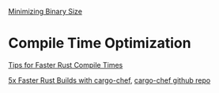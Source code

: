 [Minimizing Binary Size](https://github.com/johnthagen/min-sized-rust)

# Compile Time Optimization
[Tips for Faster Rust Compile Times](https://corrode.dev/blog/tips-for-faster-rust-compile-times/)

[5x Faster Rust Builds with cargo-chef](https://www.lpalmieri.com/posts/fast-rust-docker-builds/), [cargo-chef github repo](https://github.com/LukeMathWalker/cargo-chef)
